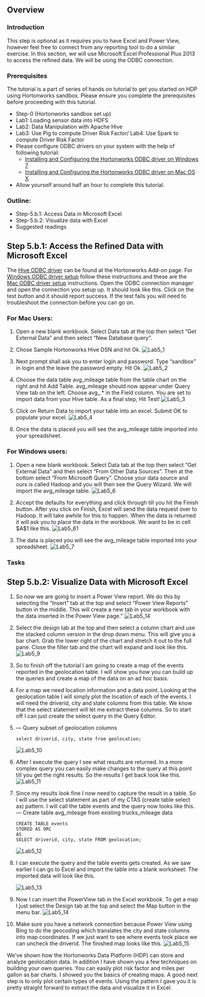 <!--
{
"name" : "lab5",
"version" : "0.1",
"title" : "Lab 5: Reporting - Data Visualization using Microsoft Excel",
"description": "In this section, we will use Microsoft Excel Professional Plus 2013 to access the refined data.",
"freshnessDate" : 2015-07-23,
"homepage" : "http://hortonworks.com/hadoop-tutorial/hello-world-an-introduction-to-hadoop-hcatalog-hive-and-pig/#section_11",
"license" : "All Rights Reserved"
}
-->

<!-- @section -->

## Overview

### Introduction

This step is optional as it requires you to have Excel and Power View, however feel free to connect from any reporting tool to do a similar exercise.   In this section, we will use Microsoft Excel Professional Plus 2013 to access the refined data. We will be using the ODBC connection.

### Prerequisites

The tutorial is a part of series of hands on tutorial to get you started on HDP using Hortonworks sandbox. Please ensure you complete the prerequisites before proceeding with this tutorial.

* Step-0 (Hortonworks sandbox set up)
* Lab1: Loading sensor data into HDFS
* Lab2: Data Manipulation with Apache Hive
* Lab3: Use Pig to compute Driver Risk Factor/ Lab4: Use Spark to compute Driver Risk Factor
* Please configure ODBC drivers on your system with the help of following tutorial:
    * [Installing and Configuring the Hortonworks ODBC driver on Windows 7](http://hortonworks.com/hadoop-tutorial/how-to-install-and-configure-the-hortonworks-odbc-driver-on-windows-7/)
    * [Installing and Configuring the Hortonworks ODBC driver on Mac OS X](http://hortonworks.com/hadoop-tutorial/how-to-install-and-configure-the-hortonworks-odbc-driver-on-mac-os-x/)
* Allow yourself around half an hour to complete this tutorial.

### Outline:

* Step-5.b.1: Access Data in Microsoft Excel
* Step-5.b.2: Visualize data with Excel
* Suggested readings

<!-- @section -->

## Step 5.b.1: Access the Refined Data with Microsoft Excel

The [Hive ODBC driver](http://hortonworks.com/hdp/addons/) can be found at the Hortonworks Add-on page.  For [Windows ODBC driver setup](http://hortonworks.com/hadoop-tutorial/how-to-install-and-configure-the-hortonworks-odbc-driver-on-windows-7/) follow these instructions and these are the [Mac ODBC driver setup](http://hortonworks.com/hadoop-tutorial/how-to-install-and-configure-the-hortonworks-odbc-driver-on-mac-os-x/) instructions.   Open the ODBC connection manager and open the connection you setup up. It should look like this. Click on the test button and it should report success. If the test fails you will need to troubleshoot the connection before you can go on.

### For Mac Users:

1. Open a new blank workbook. Select Data tab at the top then select “Get External Data” and then select “New Database query”.
2. Chose Sample Hortonworks Hive DSN and hit Ok.
    ![Lab5_1](http://hortonworks.com/wp-content/uploads/2015/07/Lab5_1.png)

3. Next prompt shall ask you to enter login and password. Type “sandbox” in login and the leave the password empty. Hit Ok.
    ![Lab5_2](http://hortonworks.com/wp-content/uploads/2015/07/Lab5_2.png)

4. Choose the data table avg\_mileage table from the table chart on the right and hit      Add Table. avg\_mileage should now appear under Query View tab on the left. Choose avg\_.* in the Field column. You are set to import data from your Hive table. As a final step, Hit Test!
    ![Lab5_3](http://hortonworks.com/wp-content/uploads/2015/07/Lab5_3.png)

5.  Click on Return Data to import your table into an excel. Submit OK to populate your excel.
    ![Lab5_4](http://hortonworks.com/wp-content/uploads/2015/07/Lab5_4.png)

6.  Once the data is placed you will see the avg\_mileage table imported into your spreadsheet.



### For Windows users:

1. Open a new blank workbook. Select Data tab at the top then select “Get External Data” and then select “From Other Data Sources”. Then at the bottom select “From Microsoft Query”. Choose your data source and ours is called Hadoop and you will then see the Query Wizard. We will import the avg_mileage table.
    ![Lab5_6](http://hortonworks.com/wp-content/uploads/2015/07/Lab5_6.png)

2.  Accept the defaults for everything and click through till you hit the Finish button. After you click on Finish, Excel will send the data request over to Hadoop. It will take awhile for this to happen. When the data is returned it will ask you to place the data in the workbook. We want to be in cell \$A\$1 like this.
    ![Lab5_61](http://hortonworks.com/wp-content/uploads/2015/07/Lab5_61.png)

3.  The data is placed you will see the avg_mileage table imported into your spreadsheet.
    ![Lab5_7](http://hortonworks.com/wp-content/uploads/2015/07/Lab5_7.jpg)

### Tasks

<!-- @task, "text" : "Install the ODBC driver."-->

<!-- @task, "text" : "Import your data into Excel."-->

<!-- @section -->

## Step 5.b.2: Visualize Data with Microsoft Excel

1. So now we are going to insert a Power View report. We do this by selecting the “Insert” tab at the top and select “Power View Reports” button in the middle. This will create a new tab in your workbook with the data inserted in the Power View page.”
    ![Lab5_14](http://hortonworks.com/wp-content/uploads/2015/07/Lab5_14.jpg)

<!-- @task, "text" : "Insert a Power View report."-->

2.  Select the design tab at the top and then select a column chart and use the stacked column version in the drop down menu. This will give you a bar chart. Grab the lower right of the chart and stretch it out to the full pane. Close the filter tab and the chart will expand and look like this.
    ![Lab5_9](http://hortonworks.com/wp-content/uploads/2015/07/Lab5_9.jpg)

3.  So to finish off the tutorial I am going to create a map of the events reported in the geolocation table. I will show you how you can build up the queries and create a map of the data on an ad hoc basis.

4.  For a map we need location information and a data point. Looking at the geolocation table I will simply plot the location of each of the events. I will need the driverid, city and state columns from this table. We know that the select statement will let me extract these columns. So to start off I can just create the select query in the Query Editor.

5.  — Query subset of geolocation columns
    ```
    select driverid, city, state from geolocation;
    ```

    ![Lab5_10](http://hortonworks.com/wp-content/uploads/2015/07/Lab5_10.png)

6.  After I execute the query I see what results are returned. In a more complex query you can easily make changes to the query at this point till you get the right results. So the results I get back look like this.
    ![Lab5_11](http://hortonworks.com/wp-content/uploads/2015/07/Lab5_11.png)

7.  Since my results look fine I now need to capture the result in a table. So I will use the select statement as part of my CTAS (create table select as) pattern. I will call the table events and the query now looks like this.  
— Create table avg\_mileage from existing trucks\_mileage data
    ```
    CREATE TABLE events
    STORED AS ORC
    AS
    SELECT driverid, city, state FROM geolocation;
    ```

    ![Lab5_12](http://hortonworks.com/wp-content/uploads/2015/07/Lab5_12.png)

8.  I can execute the query and the table events gets created. As we saw earlier I can go to Excel and import the table into a blank worksheet. The imported data will look like this.

    ![Lab5_13](http://hortonworks.com/wp-content/uploads/2015/07/Lab5_13.jpg)

<!-- @task, "text" : "Import your data into Excel."-->

9.  Now I can insert the PowerView tab in the Excel workbook. To get a map I just select the Design tab at the top and select the Map button in the menu bar.
    ![Lab5_14](http://hortonworks.com/wp-content/uploads/2015/07/Lab5_14.jpg)

10.  Make sure you have a network connection because Power View using Bing to do the geocoding which translates the city and state columns into map coordinates. If we just want to see where events took place we can uncheck the driverid. The finished map looks like this.
    ![Lab5_15](http://hortonworks.com/wp-content/uploads/2015/07/Lab5_15.jpg)

<!-- @task, "text" : "Produce a finished map."-->    

We’ve shown how the Hortonworks Data Platform (HDP) can store and analyze geolocation data. In addition I have shown you a few techniques on building your own queries. You can easily plot risk factor and miles per gallon as bar charts. I showed you the basics of creating maps. A good next step is to only plot certain types of events. Using the pattern I gave you it is pretty straight forward to extract the data and visualize it in Excel.
